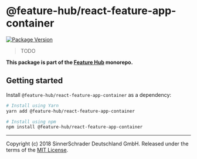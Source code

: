 # @feature-hub/react-feature-app-container

[![Package Version](https://img.shields.io/npm/v/@feature-hub/react-feature-app-container.svg)](https://yarnpkg.com/en/package/@feature-hub/react-feature-app-container)

> TODO

**This package is part of the
[Feature Hub](https://github.com/sinnerschrader/feature-hub) monorepo.**

## Getting started

Install `@feature-hub/react-feature-app-container` as a dependency:

```sh
# Install using Yarn
yarn add @feature-hub/react-feature-app-container
```

```sh
# Install using npm
npm install @feature-hub/react-feature-app-container
```

---

Copyright (c) 2018 SinnerSchrader Deutschland GmbH. Released under the terms of
the
[MIT License](https://github.com/sinnerschrader/feature-hub/blob/master/LICENSE).
